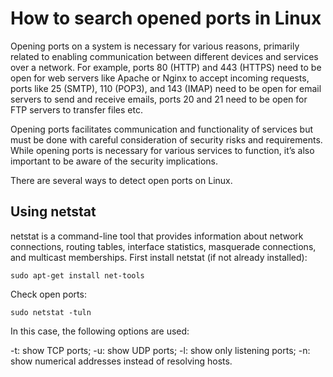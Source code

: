 # How to search opened ports in Linux
Opening ports on a system is necessary for various reasons, primarily related to enabling communication between different devices and services over a network. For example, ports 80 (HTTP) and 443 (HTTPS) need to be open for web servers like Apache or Nginx to accept incoming requests, ports like 25 (SMTP), 110 (POP3), and 143 (IMAP) need to be open for email servers to send and receive emails, ports 20 and 21 need to be open for FTP servers to transfer files etc.

Opening ports facilitates communication and functionality of services but must be done with careful consideration of security risks and requirements. While opening ports is necessary for various services to function, it’s also important to be aware of the security implications.

There are several ways to detect open ports on Linux.

## Using netstat
netstat is a command-line tool that provides information about network connections, routing tables, interface statistics, masquerade connections, and multicast memberships. First install netstat (if not already installed):
```
sudo apt-get install net-tools
```
Check open ports:
```
sudo netstat -tuln
```
In this case, the following options are used:

-t: show TCP ports;
-u: show UDP ports;
-l: show only listening ports;
-n: show numerical addresses instead of resolving hosts.
